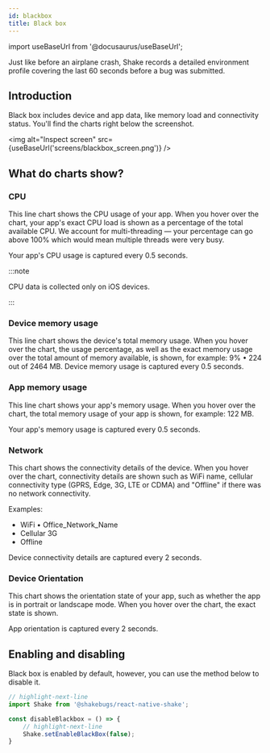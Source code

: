 ```yaml
---
id: blackbox
title: Black box
---
```

import useBaseUrl from '@docusaurus/useBaseUrl';

Just like before an airplane crash, Shake records a detailed environment profile covering the last 60 seconds before a bug was submitted.

## Introduction
Black box includes device and app data, like memory load and connectivity status. You'll find the charts right below the screenshot.

<img
  alt="Inspect screen"
  src={useBaseUrl('screens/blackbox_screen.png')}
/>

## What do charts show?

### CPU
This line chart shows the CPU usage of your app.
When you hover over the chart, your app's exact CPU load is shown as a percentage of the total available CPU.
We account for multi-threading — your percentage can go above 100% which would mean multiple threads were very busy.

Your app's CPU usage is captured every 0.5 seconds.

:::note

CPU data is collected only on iOS devices.

:::

### Device memory usage
This line chart shows the device's total memory usage. When you hover over the chart, the usage percentage, as well as the exact memory usage over the total amount of memory available, is shown, for example: 9% • 224 out of 2464 MB.
Device memory usage is captured every 0.5 seconds.

### App memory usage
This line chart shows your app's memory usage. When you hover over the chart, the total memory usage of your app is shown, for example: 122 MB.

Your app's memory usage is captured every 0.5 seconds.

### Network
This chart shows the connectivity details of the device. When you hover over the chart, connectivity details are shown such as WiFi name, cellular connectivity type (GPRS, Edge, 3G, LTE or CDMA) and "Offline" if there was no network connectivity.

Examples:

* WiFi • Office_Network_Name
* Cellular 3G
* Offline

Device connectivity details are captured every 2 seconds.

### Device Orientation
This chart shows the orientation state of your app, such as whether the app is in portrait or landscape mode. When you hover over the chart, the exact state is shown.

App orientation is captured every 2 seconds.

## Enabling and disabling
Black box is enabled by default, however, you can use the method below to disable it.

```javascript title="App.js"
// highlight-next-line
import Shake from '@shakebugs/react-native-shake';

const disableBlackbox = () => {
    // highlight-next-line
    Shake.setEnableBlackBox(false);
}
```
